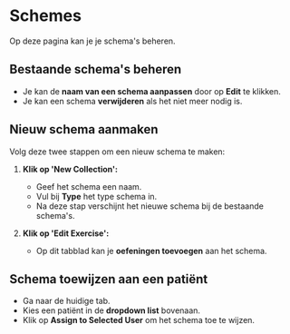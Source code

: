 # Schemes

Op deze pagina kan je je schema's beheren. 

## Bestaande schema's beheren
- Je kan de **naam van een schema aanpassen** door op **Edit** te klikken.  
- Je kan een schema **verwijderen** als het niet meer nodig is.  

## Nieuw schema aanmaken
Volg deze twee stappen om een nieuw schema te maken:

1. **Klik op 'New Collection':**  
   - Geef het schema een naam.  
   - Vul bij **Type** het type schema in.  
   - Na deze stap verschijnt het nieuwe schema bij de bestaande schema's.  

2. **Klik op 'Edit Exercise':**  
   - Op dit tabblad kan je **oefeningen toevoegen** aan het schema.  
      

## Schema toewijzen aan een patiënt
- Ga naar de huidige tab.  
- Kies een patiënt in de **dropdown list** bovenaan.  
- Klik op **Assign to Selected User** om het schema toe te wijzen.  
